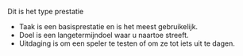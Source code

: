 Dit is het type prestatie

* Taak is een basisprestatie en is het meest gebruikelijk.
* Doel is een langetermijndoel waar u naartoe streeft.
* Uitdaging is om een speler te testen of om ze tot iets uit te dagen.